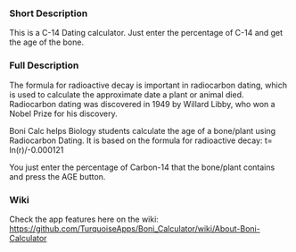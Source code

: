 ### Short Description
This is a C-14 Dating calculator. Just enter the percentage of C-14 and get the age of the bone.

### Full Description
The formula for radioactive decay is important in radiocarbon dating, which is used to calculate the approximate date a plant or animal died. Radiocarbon dating was discovered in 1949 by Willard Libby, who won a Nobel Prize for his discovery.

Boni Calc helps Biology students calculate the age of a bone/plant using Radiocarbon Dating. It is based on the formula for radioactive decay: 
t= ln(r)/-0.000121

You just enter the percentage of Carbon-14 that the bone/plant contains and press the AGE button.

### Wiki
Check the app features here on the wiki: 
https://github.com/TurquoiseApps/Boni_Calculator/wiki/About-Boni-Calculator
